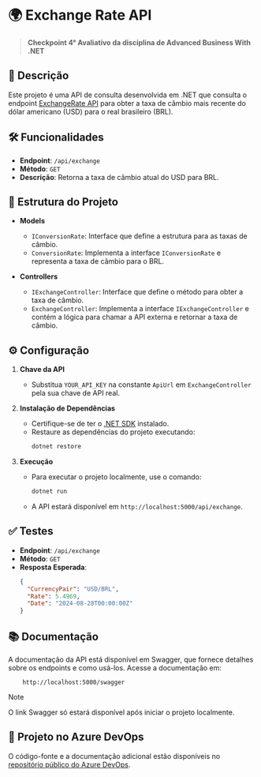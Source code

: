 # 🌍 Exchange Rate API

> **Checkpoint 4° Avaliativo da disciplina de Advanced Business With .NET**

## 📜 Descrição

Este projeto é uma API de consulta desenvolvida em .NET que consulta o endpoint [ExchangeRate API](https://v6.exchangerate-api.com) para obter a taxa de câmbio mais recente do dólar americano (USD) para o real brasileiro (BRL).

## 🛠️ Funcionalidades

- **Endpoint**: `/api/exchange`
- **Método**: `GET`
- **Descrição**: Retorna a taxa de câmbio atual do USD para BRL.

## 📂 Estrutura do Projeto

- **Models**
  - `IConversionRate`: Interface que define a estrutura para as taxas de câmbio.
  - `ConversionRate`: Implementa a interface `IConversionRate` e representa a taxa de câmbio para o BRL.

- **Controllers**
  - `IExchangeController`: Interface que define o método para obter a taxa de câmbio.
  - `ExchangeController`: Implementa a interface `IExchangeController` e contém a lógica para chamar a API externa e retornar a taxa de câmbio.


## ⚙️ Configuração

1. **Chave da API**
   - Substitua `YOUR_API_KEY` na constante `ApiUrl` em `ExchangeController` pela sua chave de API real.

2. **Instalação de Dependências**
   - Certifique-se de ter o [.NET SDK](https://dotnet.microsoft.com/download) instalado.
   - Restaure as dependências do projeto executando:
     ```bash
     dotnet restore
     ```

3. **Execução**
   - Para executar o projeto localmente, use o comando:
     ```bash
     dotnet run
     ```
   - A API estará disponível em `http://localhost:5000/api/exchange`.

## ✅ Testes

- **Endpoint**: `/api/exchange`
- **Método**: `GET`
- **Resposta Esperada**:
  ```json
  {
    "CurrencyPair": "USD/BRL",
    "Rate": 5.4969,
    "Date": "2024-08-28T00:00:00Z"
  }
  ```

## 📚 Documentação

A documentação da API está disponível em Swagger, que fornece detalhes sobre os endpoints e como usá-los. Acesse a documentação em:
```https
    http://localhost:5000/swagger
```

> [!NOTE]
> O link Swagger só estará disponível após iniciar o projeto localmente.

## 🔗 Projeto no Azure DevOps

O código-fonte e a documentação adicional estão disponíveis no [repositório público do Azure DevOps](https://dev.azure.com/your-organization/your-repository).
